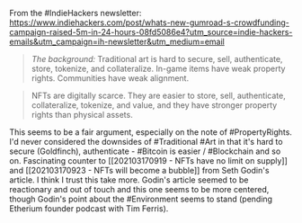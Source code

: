 From the #IndieHackers newsletter: https://www.indiehackers.com/post/whats-new-gumroad-s-crowdfunding-campaign-raised-5m-in-24-hours-08fd5086e4?utm_source=indie-hackers-emails&utm_campaign=ih-newsletter&utm_medium=email

> _The background:_ Traditional art is hard to secure, sell, authenticate, store, tokenize, and collateralize. In-game items have weak property rights. Communities have weak alignment.

> NFTs are digitally scarce. They are easier to store, sell, authenticate, collateralize, tokenize, and value, and they have stronger property rights than physical assets.

This seems to be a fair argument, especially on the note of #PropertyRights. I'd never considered the downsides of #Traditional #Art in that it's hard to secure (Goldfinch), authenticate - #Bitcoin is easier / #Blockchain and so on. Fascinating counter to [[202103170919 - NFTs have no limit on supply]] and [[202103170923 - NFTs will become a bubble]] from Seth Godin's article. I think I trust this take more. Godin's article seemed to be reactionary and out of touch and this one seems to be more centered, though Godin's point about the #Environment seems to stand (pending Etherium founder podcast with Tim Ferris). 